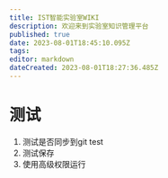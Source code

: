 ```yaml
---
title: IST智能实验室WIKI
description: 欢迎来到实验室知识管理平台
published: true
date: 2023-08-01T18:45:10.095Z
tags: 
editor: markdown
dateCreated: 2023-08-01T18:27:36.485Z
---
```


# 测试
1. 测试是否同步到git test
2. 测试保存
3. 使用高级权限运行
